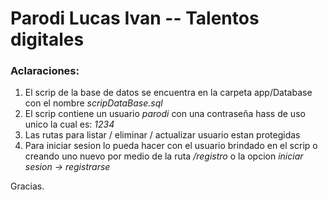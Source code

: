# Parodi Lucas Ivan -- Talentos digitales 
### Aclaraciones:

1. El scrip de la base de datos se encuentra en la carpeta app/Database con el nombre *scripDataBase.sql*
2. El scrip contiene un usuario *parodi* con una contraseña hass de uso unico la cual es: *1234*
3. Las rutas para listar / eliminar / actualizar usuario estan protegidas 
4. Para iniciar sesion lo pueda hacer con el usuario brindado en el scrip o creando uno nuevo por medio de la ruta */registro* o la opcion *iniciar sesion -> registrarse*

Gracias. 